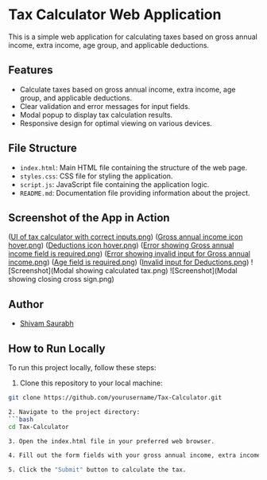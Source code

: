# Tax Calculator Web Application

This is a simple web application for calculating taxes based on gross annual income, extra income, age group, and applicable deductions.

## Features

- Calculate taxes based on gross annual income, extra income, age group, and applicable deductions.
- Clear validation and error messages for input fields.
- Modal popup to display tax calculation results.
- Responsive design for optimal viewing on various devices.

## File Structure

- `index.html`: Main HTML file containing the structure of the web page.
- `styles.css`: CSS file for styling the application.
- `script.js`: JavaScript file containing the application logic.
- `README.md`: Documentation file providing information about the project.

## Screenshot of  the App in Action

([UI of tax calculator with correct inputs.png](https://github.com/shivamsaurabh76/Tax-Calculator/blob/main/UI%20of%20tax%20calculator%20with%20correct%20inputs.png))
([Gross annual income icon hover.png](https://github.com/shivamsaurabh76/Tax-Calculator/blob/main/Gross%20annual%20income%20icon%20hover.jpg))
([Deductions icon hover.png](https://github.com/shivamsaurabh76/Tax-Calculator/blob/main/Deductions%20icon%20hover.jpg))
([Error showing Gross annual income field is required.png](https://github.com/shivamsaurabh76/Tax-Calculator/blob/main/Error%20showing%20Gross%20annual%20income%20field%20is%20required.png))
([Error showing invalid input for Gross annual income.png](https://github.com/shivamsaurabh76/Tax-Calculator/blob/main/Error%20showing%20invalid%20input%20for%20Gross%20annual%20income.png))
([Age field is required.png](https://github.com/shivamsaurabh76/Tax-Calculator/blob/main/Age%20field%20is%20required.png))
([Invalid input for Deductions.png](https://github.com/shivamsaurabh76/Tax-Calculator/blob/main/Invalid%20input%20for%20Deductions.png))
![Screenshot](Modal showing calculated tax.png)
![Screenshot](Modal showing closing cross sign.png)
  
## Author

- [Shivam Saurabh](https://github.com/shivamsaurabh76)

## How to Run Locally

To run this project locally, follow these steps:

1. Clone this repository to your local machine:
```bash
git clone https://github.com/yourusername/Tax-Calculator.git

2. Navigate to the project directory:
```bash
cd Tax-Calculator

3. Open the index.html file in your preferred web browser.

4. Fill out the form fields with your gross annual income, extra income, age group, and applicable deductions.

5. Click the "Submit" button to calculate the tax.
